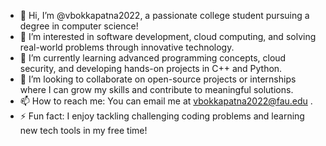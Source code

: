 - 👋 Hi, I’m @vbokkapatna2022, a passionate college student pursuing a degree in computer science!
- 👀 I’m interested in software development, cloud computing, and solving real-world problems through innovative technology.
- 🌱 I’m currently learning advanced programming concepts, cloud security, and developing hands-on projects in C++ and Python.
- 💞️ I’m looking to collaborate on open-source projects or internships where I can grow my skills and contribute to meaningful solutions.
- 📫 How to reach me: You can email me at vbokkapatna2022@fau.edu .
- ⚡ Fun fact: I enjoy tackling challenging coding problems and learning new tech tools in my free time!

<!---
vbokkapatna2022/vbokkapatna2022 is a ✨ special ✨ repository because its `README.md` (this file) appears on your GitHub profile.
You can click the Preview link to take a look at your changes.
--->
